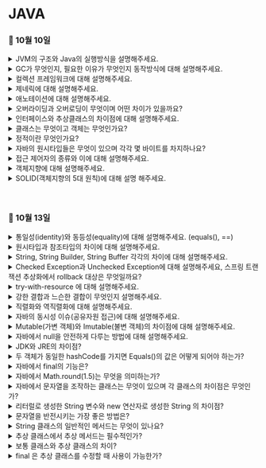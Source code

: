 # JAVA

### 🐾 10월 10일 

<details>
    <summary>JVM의 구조와 Java의 실행방식을 설명해주세요.</summary>
    <img width="1074" alt="qyTrK2Mkj8PwJALQ2nyFk-1658197983457" src="https://github.com/codestates-seb/seb45_main_006/assets/129938243/c561b3ef-93a4-440d-a3d4-08c5dbfeda4d">
    자바 컴파일러(javac)가 소스코드(.java)를 읽어 자바 바이트코드(.class) 로 변환
→ 클래스 로더를 통해 class 파일을 JVM으로 로딩 → 파일들은 Excution engine으로 해석되고 Runtime Data Areas에 배치되어 명령 수행

1. 인터프리터를 통해 코드를 한 줄씩 기계어로 번역하고 실행
   → 기본적으로 인터프리터로 실행하지만 특정 바이트 코드가 자주 실행되면 해당 바이트 코드를 JIT Compiler로 실행
2. JIT Complier를 통해 바이트 코드 전체를 기계어로 번역하고 실행
   → 특정 바이트 코드가 자주 실행 시

Class Loader : JVM 내로 클래스 파일을 로드, 링크,이니셜을 통해 배치

Execution Engine : JVM 내의 런타임 데이터 영역의 바이트 코드를 명령어 단위로 읽어 실행

Garbage Collector : 힙 메모리의 영역에 생성된 객체들 중 참조되지 않아 필요 없는 객체들을 제거

Runtime Data Area : 애플리케이션이 실행될 때 사용되는 데이터를 적재하는 영역

<img width="1428" alt="4JAw7vGWwkwhL3IspaHQC-1658200335039" src="https://github.com/codestates-seb/seb45_main_006/assets/129938243/cdcc10bd-9fd3-47b3-8abf-7a4d9d26ae37">
1. Method Area :  클래스정보(클래스명, 변수명, 메소드명,등 ), 인터페이스, 정적 메소드, 필드 등을 보관
2. Heap Area : new 키워드로 생성된 객체와 배열이 생성되는 영역
3. Stack Area :  메서드 호출시 사용되는 메모리 영역으로 메서드의 매개,지역변수, 리턴 값, 연산 시 나오는 값, 참조값 등 임시 데이터 저장
                 데이터는 스택 형식으로 순서대로 쌓이며 메서드가 끝나면 역순으로 제거됨
4. PC Register : 스레드가 생성될때 마다 생성되는 영역으로 현재 현재 수행중인 스레드의 명령어 주소를 저장하고 다음 실행할 스레드의 명령어 주소를 가리킴 
5. Native method stack : 자바 외 언어로 작성된 네이티브 코드를 위한 메모리 영역
    
</details>

<details>
    <summary>GC가 무엇인지, 필요한 이유가 무엇인지 동작방식에 대해 설명해주세요.</summary>

<br/>

GC는 동적으로 할당된 메모리 중 사용하지 않는 메모리를 자동 회수하는 과정을 말합니다. 

C, C++과 같은 기존 언어들은 개발자가 직접 메모리를 관리해야 했지만, 이로 인해 메모리 누수 같은 문제가 발 할 수 있습니다. 
Java에서는 가비지 컬렉터를 통해 자동으로 사용하지 않는 메모리를 회수해 메모리 관리를 보다 효율적으로 할 수 있습니다.

가비지 컬렉터는 **stop the world** , GC를 위해 JVM의 실행을 멈추고 참조되는 객체는 마킹, 참조되지 않는 객체는 힙에서 쓸어버리는 **Mark and sweap** 과정을 거치게 되고 작업을 재개합니다.

</details>

<details>
    <summary>컬렉션 프레임워크에 대해 설명해주세요.</summary>


컬렉션 프레임워크는 Java에서 데이터를 효율적으로 저장하고 관리하기 위해 표준화한 클래스으 집합입니다.

자바의 인터페이스를 사용하여 구현되며 데이터를 저장하는 자료 구조에 따라 List, Set, Queue, Map 으로 정의하고 있습니다.

<details>
	<summary>
	List, Set, Map		
	</summary>


- List : 순서가 있고 중복을 허용하는 자료 구조
    - ArrayList : 크기를 동적으로 관리, 배열처럼 주소값을 가지고 있지만 주소값이 무작위로 저장 / 최상위 타입으로 배열을 생성, 복사하기 때문에 요소의 접근에 성능이 좋음→ 검색에 효과적(인덱스를 기반으로한 접근)
    - LinkedList : 현재 가지고 있는 주소값과 다음 데이터의 주소값을 함께 저장 / 연결되어 있다보니 링크를 끊거나 연결하는 방식 → 삽입, 삭제 시 효과적


- Set : 중복요소가 없는 컬렉션으로 저장 순서를 유지하지 않는 컬렉션 (단, LinkedHashSet은 순서를 보장)
	- HashSet : interface 속성을 그대로 물려받아 중복 X, 순서 X / 해시테이블 사용하여 저장하기 때문에 검색 및 삽입, 삭제가 빠름 / null 허용 / [thread-safe](https://inpa.tistory.com/entry/JCF-%F0%9F%A7%B1-ArrayList-vs-Vector-%EB%8F%99%EA%B8%B0%ED%99%94-%EC%B0%A8%EC%9D%B4-%EC%9D%B4%ED%95%B4%ED%95%98%EA%B8%B0) 하지 않아서 Vector나 외부에서 동기화 추가해야
	- TreeSet : 정렬방법 지정 가능(기본 오름차순) / 이진 검색 트리 형태 / 정렬된 상태를 유지하기 때문에 검색이 빠름 (HashSet에 비해 연산이 느림)


- Map : 키와 값으로 구성된 객체를 저장하는 구조로 Entry 객체라고도 한다. key는 중복 불가하지만 value는 중복 가능, 데이터 순서보장 X
	- HashMap : 매개변수 없는 생성자 사용/ 키나 값으로 null값 허용/ 검색 및 저장이 매우 빠름 / 동기화 지원 X → 여러 스레드를 사용할 때 주의
	- HashTable : 키와 값 모두 null 허용 X / 동기화 지원 → 여러 스레드 환경에서 안전하게 사용 가능

✔️ HashMap이 HashTable보다 더 많이 사용된다.

⇒ 동기화도 안되는데 왜? 동기화가 된다고 좋은 것은 아님. 동기화는 오버헤드를 불러 일으킬 수 있음. HashMap은 동기화를 지원하지 않지만 더욱 빠른 성능을 제공. 또한, 필요하면 Collections.synchronizedMap() 메서드 사용 가능

✔️ ConcurrentHashMap ?

⇒ 멀티스레드 환경에서 동시성 문제 해결할 때 세분화된 동기화를 제공해서 여러 연산이 수행될 수 있게 함

</details>
</details>

<details>
    <summary>제네릭에 대해 설명해주세요.</summary>
    자바 타입 안정성을 위해 사용되며 컴파일 과정에서 타입을 체크해주기 때문에 타입 안정성을 높이고 형변환의 번거로움을 줄여준다.
    타입을 고정하거나 타입의 대한 정의를 외부로 미룬다.
</details>

<details>
    <summary>애노테이션에 대해 설명해주세요.</summary>
    인터페이스를 기반으로 한 문법으로 주석처럼 코드를 달아 클래스에 특별한 의미를 부여하는 기능이다.
    예시로 
    
@Override

개발자가 실수로 메소드 이름을 다르게 입력하여 오버라이딩이 아닌 별개의 메소드를 만들 수
있기 때문에 "이건 오버라이딩 한거야" 라고컴파일러에게 인지시키기 위해 달아놓는다

@Deprecated

기술 대체로 인해 다른 코드를 사용하여 해당 코드를 더이상 사용하지 않도록 유도하는 경우 사용한다
다른 곳에서 해당 메소드를 사용하면 경고 메시지가 나옴

@SuppressWarnings

컴파일 경고 메시지가 안나오게 만든다
애너테이션뒤에 ("null"), ("all") 등을 붙여 선택적으로 억제할 수도 있음 
-> @SuppressWarnings({"deprecation", "unused", "null"}) 여러개도 가능!

@FunctionalInterface

함수형 인터페이스를 선언할 때 사용하며 함수형 인터페이스는 오직 하나의 
추상 메서드만을 가질 수 있으므로 경고 메시지를 출력해준다

등의 표준 애노테이션이 있고

에너테이션을 정의하는 메타 에너테이션이인
@Target -> 애너테이션을 적용할 대상이며 위의 경우 메소드가 대상이 된다
		   메소드 말고도 CONSTRUCTOR FIELD TYPE 등 여러가지 가 있다
@Retention -> 애너테이션의 지속시간을 결정 SOURCE는 소스파일에 존재하며 
			  컴파일 시 확인 후 사라짐 오버라이드도 컴파일일러에서 오버라이드가 
			  잘 되었는지 확인 후 사라진다 이외에도
			  CLASS : 클래스파일에 존재, 실행시에 사용 불가 
			  RUNTIME : 클래스파일에 존재, 실행시 사용가능
       등이 있다.
</details>

<details>
    <summary>오버라이딩과 오버로딩이 무엇이며 어떤 차이가 있을까요?</summary>
</details>

<details>
    <summary>인터페이스와 추상클래스의 차이점에 대해 설명해주세요.</summary>


추상클래스는 구체적인 구현을 가진 메서드와 추상 메서드(정의는 있지민 구현은 없는 메서드)를 모두 포함할 수 있습니다.
일반적인 멤버 변수와 생성자도 포함할 수 있습니다. 이를 통해 하위 클래스에게 상속되는 공통의 상태나 초기화 루틴을 제공할 수 있습니다.

인터페이스는 공통된 행동을 정의합니다. 이를 구현하는 클래스는 해당 인터페이스의 모든 메서드를 구현해야 합니다. 
인터페이스는 default 메서드를 포함할 수 있습니다.

</details>

<details>
    <summary>클래스는 무엇이고 객체는 무엇인가요?</summary>
</details>

<details>
    <summary>정적이란 무엇인가요?</summary>
</details>

<details>
    <summary>자바의 원시타입들은 무엇이 있으며 각각 몇 바이트를 차지하나요?</summary>
</details>

<details>
    <summary>접근 제어자의 종류와 이에 대해 설명해주세요.</summary>
</details>

<details>
    <summary>객체지향에 대해 설명해주세요.</summary>
    객체 지향이란 속성과 기능을 가진 클래스로 추상화시키고 클래스를 통해 객체라는 하나의 단위를 생성하여 객체끼리 상호작용을 통해 로직을 구성하는 것을 말한다.
    객체 지향 프로그래밍은 상속, 추상화 , 캡슐화, 다형성 4가지 특징이 있다.
    상속은 상위 클래스를 상속하여 하위 클래스로 확장하여 코드를 재사용 할 수 있다.
    추상화는 공통된 속성 또는 기능을 하나로 묶어 하나의 상위 클래스로 만드는 것을 말한다.
    캡슐화는 속성과 기능을 하나의 클래스로 정의하고 접근 제어자를 통해 정보를 필요에 따라 은닉 또는 노출할 수 있다.
    마지막으로 다형성은 객체가 여러가지 타입을 가질 수 있음을 말한다.
</details>

<details>
    <summary>SOLID(객체지향의 5대 원칙)에 대해 설명 해주세요.</summary>


SOLID 원칙은 객체지향의 특징(추상화, 상속화, 다형성, 캡슐화)를 바탕으로 만들어진 것이다. 따라서, 코드의 재사용성을 높이며 유지 보수가 쉽고 불필요한 복잡성을 제거하여 개발의 생산성을 높일 수 있다.


| 약자  | 영어                              | 원칙          | 설명                                                                                                                        |
|-----|---------------------------------|-------------|---------------------------------------------------------------------------------------------------------------------------|
| SRP | Single Responsibility Principle | 단일 책임의 원칙   | 클래스는 단 하나의 책임만 가져야 한다. **_유지보수성_** 향상, 한 클래스는 하나의 기능을 가진다. (싱글톤 패턴)                                                       |
| OCP | Open Closed Principle           | 개방 폐쇄의 원칙   | 확장에는 열려 있고 수정에는 닫혀 있어야 한다. 기존의 코드를 변경하지 않고 기능을 수정 또는 추가할 수 있어야 한다. **_추상화**_ 함으로써 유연하게 확장시키는 것. 모듈간의 결햡도는 낮고,응집도는 높아야 한다. |
| LSP | Liskov Substitution Principle   | 리스코프 치환 원칙  | 서브타입(상속받은 자식객체)는 언제나 부모타입으로 교체할 수 있어야 한다. **_상속, 다형성과_** 관련된 원칙으로 업캐스팅된 상태에서 부모의 메서드를 사용할 수 있어야 한다.                       |
| ISP | Interface Segregation Principle | 인터페이스 분리 원칙 | 자신이 사용하지 않는 **_인터페이스_** 는 구현하지 말아야 한다. 객체 설계 시 특정 기능에 대한 인터페이스는 그 기능과 상관 없는 부분이 변해도 **_영향을 받지 않아야_** 한다.                  |
| DIP | Dependency Inversion Principle  | 의존 역전의 원칙   | 의존 관계를 맺을 때 변하기 쉬운 것 또는 자주 변하는 것 보다 변화가 자주 없는 것(추상클래스, 인터페이스)에 의존함으로써 **_관계를 느슨하게_** 만든다. 구체화된 클래스보다 추상화 클래스나 인터페이스에 의존해야 한다.   |

</details>
<br/>
<br/>

### 🐾 10월 13일

<details>
    <summary>통일성(identity)와 동등성(equality)에 대해 설명해주세요. (equals(), ==)</summary>
</details>

<details>
    <summary>원시타입과 참조타입의 차이에 대해 설명해주세요.</summary>
</details>

<details>
    <summary>String, String Builder, String Buffer 각각의 차이에 대해 설명해주세요.</summary>
</details>

<details>
    <summary>Checked Exception과 Unchecked Exception에 대해 설명해주세요, 스프링 트랜잭션 추상화에서 rollback 대상은 무엇일까요?</summary>
</details>

<details>
    <summary>try-with-resource 에 대해 설명해주세요.</summary>
</details>

<details>
    <summary>강한 결합과 느슨한 결합이 무엇인지 설명해주세요.</summary>
</details>

<details>
    <summary>직렬화와 역직렬화에 대해 설명해주세요.</summary>
</details>

<details>
    <summary>자바의 동시성 이슈(공유자원 접근)에 대해 설명해주세요.</summary>
</details>

<details>
    <summary>Mutable(가변 객체)와 Imutable(불변 객체)의 차이점에 대해 설명해주세요.</summary>
</details>

<details>
    <summary>자바에서 null을 안전하게 다루는 방법에 대해 설명해주세요.</summary>
</details>

<details>
    <summary>JDK와 JRE의 차이점?</summary>
</details>

<details>
    <summary>두 객체가 동일한 hashCode를 가지면 Equals()의 값은 어떻게 되어야 하는가?</summary>
</details>

<details>
    <summary>자바에서 final의 기능은?</summary>
</details>

<details>
    <summary>자바에서 Math.round(1.5)는 무엇을 의미하는가?</summary>
</details>

<details>
    <summary>자바에서 문자열을 조작하는 클래스는 무엇이 있으며 각 클래스의 차이점은 무엇인가?</summary>
</details>

<details>
    <summary>리터럴로 생성한 String 변수와 new 연산자로 생성한 String 의 차이점?</summary>
</details>

<details>
    <summary>문자열을 반전시키는 가장 좋은 방법은?</summary>
</details>

<details>
    <summary>String 클래스의 일반적인 메서드는 무엇이 있나요?</summary>
</details>

<details>
    <summary>추상 클래스에서 추상 메서드는 필수적인가?</summary>
</details>

<details>
    <summary>보통 클래스와 추상 클래스의 차이?</summary>
</details>

<details>
    <summary>final 은 추상 클래스를 수정할 때 사용이 가능한가?</summary>
</details>

<br/>
<br/>
